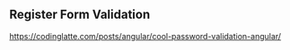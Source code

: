 ## Register Form Validation

https://codinglatte.com/posts/angular/cool-password-validation-angular/

